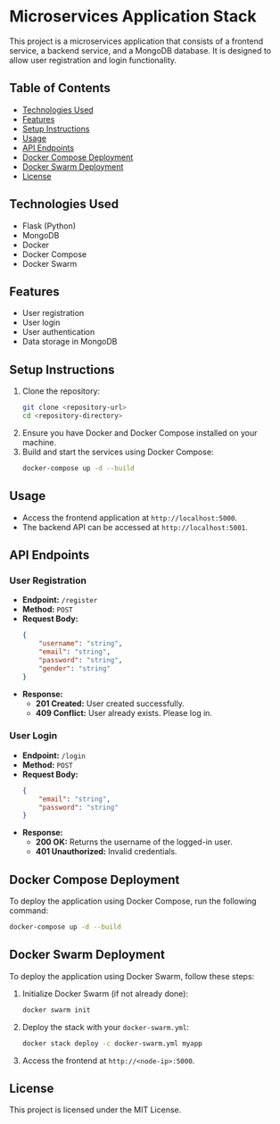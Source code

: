 
# Microservices Application Stack

This project is a microservices application that consists of a frontend service, a backend service, and a MongoDB database. It is designed to allow user registration and login functionality.

## Table of Contents
- [Technologies Used](#technologies-used)
- [Features](#features)
- [Setup Instructions](#setup-instructions)
- [Usage](#usage)
- [API Endpoints](#api-endpoints)
- [Docker Compose Deployment](#docker-compose-deployment)
- [Docker Swarm Deployment](#docker-swarm-deployment)
- [License](#license)

## Technologies Used
- Flask (Python)
- MongoDB
- Docker
- Docker Compose
- Docker Swarm

## Features
- User registration
- User login
- User authentication
- Data storage in MongoDB

## Setup Instructions
1. Clone the repository:
   ```bash
   git clone <repository-url>
   cd <repository-directory>
   ```
2. Ensure you have Docker and Docker Compose installed on your machine.
3. Build and start the services using Docker Compose:
   ```bash
   docker-compose up -d --build
   ```

## Usage
- Access the frontend application at `http://localhost:5000`.
- The backend API can be accessed at `http://localhost:5001`.

## API Endpoints
### User Registration
- **Endpoint:** `/register`
- **Method:** `POST`
- **Request Body:**
  ```json
  {
      "username": "string",
      "email": "string",
      "password": "string",
      "gender": "string"
  }
  ```
- **Response:**
  - **201 Created:** User created successfully.
  - **409 Conflict:** User already exists. Please log in.

### User Login
- **Endpoint:** `/login`
- **Method:** `POST`
- **Request Body:**
  ```json
  {
      "email": "string",
      "password": "string"
  }
  ```
- **Response:**
  - **200 OK:** Returns the username of the logged-in user.
  - **401 Unauthorized:** Invalid credentials.

## Docker Compose Deployment
To deploy the application using Docker Compose, run the following command:
```bash
docker-compose up -d --build
```

## Docker Swarm Deployment
To deploy the application using Docker Swarm, follow these steps:

1. Initialize Docker Swarm (if not already done):
   ```bash
   docker swarm init
   ```

2. Deploy the stack with your `docker-swarm.yml`:
   ```bash
   docker stack deploy -c docker-swarm.yml myapp
   ```

3. Access the frontend at `http://<node-ip>:5000`.

## License
This project is licensed under the MIT License.
